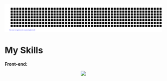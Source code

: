 ![gitartwork](gitartwork.svg)


# My Skills
**Front-end:**
<p align="center">
  <a href="https://skillicons.dev">
    <img src="https://skillicons.dev/icons?i=git,html,js,css,bootstrap,scss,mongodb" />
  </a>
</p>
